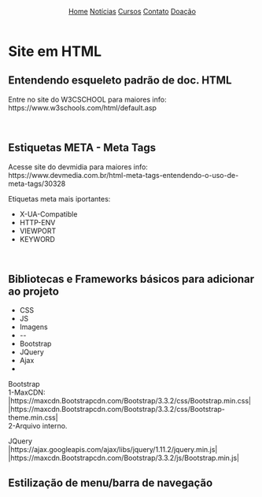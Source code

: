 
<html lang="pt"><!-- infuenciam search engine -->
<head>
  
<!-- meta tags infuenciam search engine -->
  <!-- name e http-env se complementam para informar navegador-->
<meta charset="UTF-8"><!-- reconhecer caracteres e sinais pt-br -->
<meta http-equiv="X-UA-Compatible" content="IE=Edge"/>
<meta http-equiv="content-type" content="text/html; charset=UTF-8"/>
<meta http-equiv="content-language" content="pt-br" />
<meta name="description" content="Site sobre assuntos gerais do autor" />
<meta name="viewport" content="width=device-width, initial-scale=1"/>
<META NAME="KEYWORDS" CONTENT="artigo, site, github"/>
<META NAME="ROBOTS" CONTENT="ALL"/>

<!--<META NAME="GOOGLEBOT" CON TENT="NOARCHIVE"/>   esconder do buscador do google-->
<!--<title>Home :: Programação Is Tudo - Pro IT</title>-->


<link rel="shortcut icon" href="images/favicon.ico" type="image/x-icon" />
<link rel="stylesheet" href="style.css" />
<link rel="image_src" href="images/title.png" />

</head>

<body>
  
  <header>
    <div class="menu">
      <a class="menuItem active" href="#">Home</a>
      <a class="menuItem" href="#">Notícias</a>
      <a class="menuItem" href="#">Cursos</a>
      <a class="menuItem" href="#">Contato</a>
      <a class="menuItem" href="#">Doação</a>
    </div>
  </header>
  
  <h1>Site em HTML</h1>
  <h2>Entendendo esqueleto padrão de doc. HTML</h2>
  <p>Entre no site do W3CSCHOOL para maiores info: https://www.w3schools.com/html/default.asp</p>
  </br>
  
  <h2>Estiquetas META - Meta Tags</h2>
  <p>Acesse site do devmidia para maiores info: https://www.devmedia.com.br/html-meta-tags-entendendo-o-uso-de-meta-tags/30328</p>
  <p>Etiquetas meta mais iportantes:</p>
  <ul>
    <li>X-UA-Compatible</li>
    <li>HTTP-ENV</li>
    <li>VIEWPORT</li>
    <li>KEYWORD</li>
  </ul>
  </br>
  
  <h2>Bibliotecas e Frameworks básicos para adicionar ao projeto</h2>
  <ul>
    <li>CSS</li>
    <li>JS</li>
    <li>Imagens</li>
    <li>--</li>
    <li>Bootstrap</li>
    <li>JQuery</li>
    <li>Ajax</li>
    <li></li>
  </ul>
  
  <p>Bootstrap</br>
    1-MaxCDN:</br>
      |https://maxcdn.Bootstrapcdn.com/Bootstrap/3.3.2/css/Bootstrap.min.css|</br>
      |https://maxcdn.Bootstrapcdn.com/Bootstrap/3.3.2/css/Bootstrap-theme.min.css|</br>
    2-Arquivo interno.</br>
  </p>
  <p>JQuery</br>
    |https://ajax.googleapis.com/ajax/libs/jquery/1.11.2/jquery.min.js|</br>
    |https://maxcdn.Bootstrapcdn.com/Bootstrap/3.3.2/js/Bootstrap.min.js|</br>
  </p>
  
  <h2>Estilização de menu/barra de navegação</h2>
  

<script></script>
</body>

